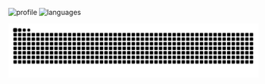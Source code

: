 ![profile] ![languages]

[profile]: https://github-readme-stats.vercel.app/api?username=KrulDev&show_icons=true
[languages]: https://github-readme-stats.vercel.app/api/top-langs/?username=KrulDev

![Snake animation](https://github.com/kruldev/kruldev/blob/output/github-contribution-grid-snake.svg)
